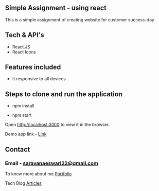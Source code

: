 ## Simple Assignment - using react 

This is a simple assignment of creating website for customer success-day


## Tech & API's

* React.JS
* React Icons

## Features included
* It responsive to all devices


## Steps to clone and run the application

* npm install 

* npm start

Open [http://localhost:3000](http://localhost:3000) to view it in the browser.

Demo app link - [Link](https://customercontenthub.netlify.app/)

## Contact 

### Email - saravanaeswari22@gmail.com

To know more about me [Portfolio](https://saravana.netlify.app/)

Tech Blog [Articles](https://saravana-blog.netlify.app/)
